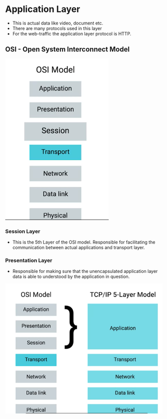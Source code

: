 # Application Layer

* This is actual data like video, document etc. 
* There are many protocols used in this layer
* For the web-traffic the application layer protocol is HTTP.

## OSI - Open System Interconnect Model

![OSILayers](Images/ApplicationLayer.png)

### Session Layer

* This is the 5th Layer of the OSI model. Responsible for facilitating the communication between actual applications and transport layer.

### Presentation Layer

* Responsible for making sure that the unencapsulated application layer data is able to understood by the application in question. 

![osiVs5layer](Images/OSIVs5LayerModel.png)